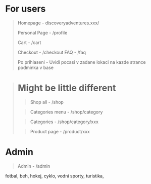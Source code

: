 # For users

> Homepage - discoveryadventures.xxx/
> 
> Personal Page - /profile
> 
> Cart - /cart
> 
> Checkout - /checkout
> FAQ - /faq
> 
> Po prihlaseni - Uvidi pocasi v zadane lokaci na kazde strance podminka v base

> # Might be little different
> 
>>Shop all - /shop
> 
>>Categories menu - /shop/category
> 
>> Categories - /shop/category/xxx
> 
>> Product page - /product/xxx


# Admin

> Admin - /admin

fotbal, beh, hokej, cyklo, vodni sporty, turistika, 